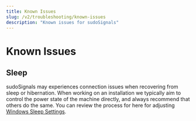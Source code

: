 ```yaml
---
title: Known Issues
slug: /v2/troubleshooting/known-issues
description: "Known issues for sudoSignals"
---
```


# Known Issues

## Sleep
sudoSignals may experiences connection issues when recovering from sleep or hibernation. When working on an installation we typically aim to control the power state of the machine directly, and always recommend that others do the same. You can review the process for here for adjusting [Windows Sleep Settings].

<!-- links -->
[Windows Sleep Settings]: https://support.microsoft.com/en-us/windows/how-to-adjust-power-and-sleep-settings-in-windows-26f623b5-4fcc-4194-863d-b824e5ea7679